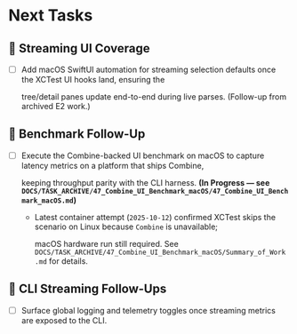 # Next Tasks

## 🧪 Streaming UI Coverage

- [ ] Add macOS SwiftUI automation for streaming selection defaults once the XCTest UI hooks land, ensuring the

  tree/detail panes update end-to-end during live parses. (Follow-up from archived E2 work.)

## 🔬 Benchmark Follow-Up

- [ ] Execute the Combine-backed UI benchmark on macOS to capture latency metrics on a platform that ships Combine,

  keeping throughput parity with the CLI harness. **(In Progress — see `DOCS/TASK_ARCHIVE/47_Combine_UI_Benchmark_macOS/47_Combine_UI_Benchmark_macOS.md`)**

  - Latest container attempt (`2025-10-12`) confirmed XCTest skips the scenario on Linux because `Combine` is unavailable;

    macOS hardware run still required. See `DOCS/TASK_ARCHIVE/47_Combine_UI_Benchmark_macOS/Summary_of_Work.md` for details.

## 🔭 CLI Streaming Follow-Ups

- [ ] Surface global logging and telemetry toggles once streaming metrics are exposed to the CLI.
